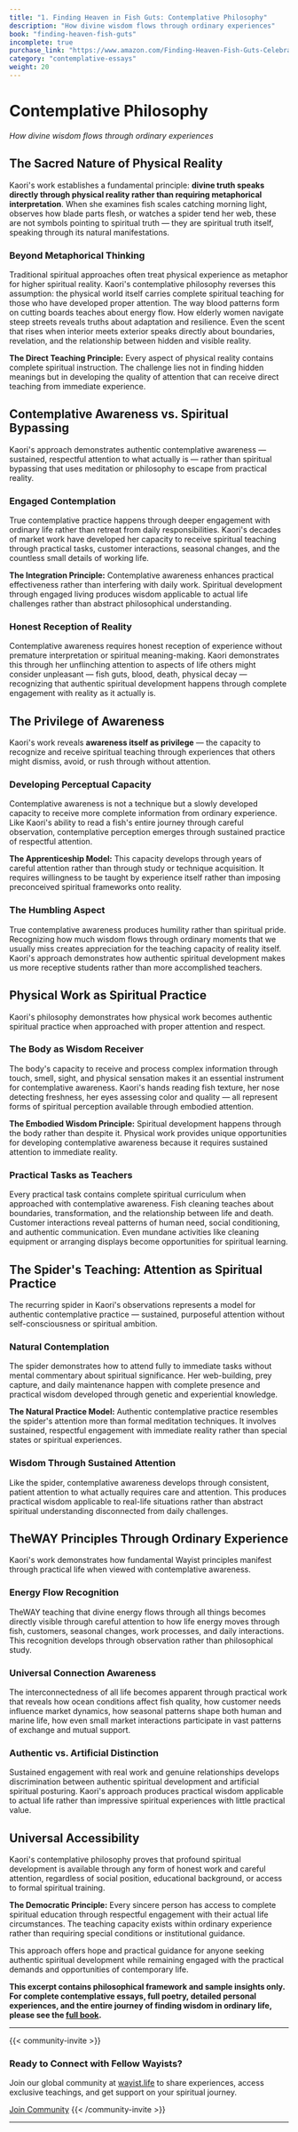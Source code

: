 ```yaml
---
title: "1. Finding Heaven in Fish Guts: Contemplative Philosophy"
description: "How divine wisdom flows through ordinary experiences"
book: "finding-heaven-fish-guts"
incomplete: true
purchase_link: "https://www.amazon.com/Finding-Heaven-Fish-Guts-Celebrating/dp/1998478319/"
category: "contemplative-essays"
weight: 20
---
```


# Contemplative Philosophy
*How divine wisdom flows through ordinary experiences*

## The Sacred Nature of Physical Reality

Kaori's work establishes a fundamental principle: **divine truth speaks directly through physical reality rather than requiring metaphorical interpretation**. When she examines fish scales catching morning light, observes how blade parts flesh, or watches a spider tend her web, these are not symbols pointing to spiritual truth — they are spiritual truth itself, speaking through its natural manifestations.

### Beyond Metaphorical Thinking
Traditional spiritual approaches often treat physical experience as metaphor for higher spiritual reality. Kaori's contemplative philosophy reverses this assumption: the physical world itself carries complete spiritual teaching for those who have developed proper attention. The way blood patterns form on cutting boards teaches about energy flow. How elderly women navigate steep streets reveals truths about adaptation and resilience. Even the scent that rises when interior meets exterior speaks directly about boundaries, revelation, and the relationship between hidden and visible reality.

**The Direct Teaching Principle:** Every aspect of physical reality contains complete spiritual instruction. The challenge lies not in finding hidden meanings but in developing the quality of attention that can receive direct teaching from immediate experience.

## Contemplative Awareness vs. Spiritual Bypassing

Kaori's approach demonstrates authentic contemplative awareness — sustained, respectful attention to what actually is — rather than spiritual bypassing that uses meditation or philosophy to escape from practical reality.

### Engaged Contemplation
True contemplative practice happens through deeper engagement with ordinary life rather than retreat from daily responsibilities. Kaori's decades of market work have developed her capacity to receive spiritual teaching through practical tasks, customer interactions, seasonal changes, and the countless small details of working life.

**The Integration Principle:** Contemplative awareness enhances practical effectiveness rather than interfering with daily work. Spiritual development through engaged living produces wisdom applicable to actual life challenges rather than abstract philosophical understanding.

### Honest Reception of Reality
Contemplative awareness requires honest reception of experience without premature interpretation or spiritual meaning-making. Kaori demonstrates this through her unflinching attention to aspects of life others might consider unpleasant — fish guts, blood, death, physical decay — recognizing that authentic spiritual development happens through complete engagement with reality as it actually is.

## The Privilege of Awareness

Kaori's work reveals **awareness itself as privilege** — the capacity to recognize and receive spiritual teaching through experiences that others might dismiss, avoid, or rush through without attention.

### Developing Perceptual Capacity
Contemplative awareness is not a technique but a slowly developed capacity to receive more complete information from ordinary experience. Like Kaori's ability to read a fish's entire journey through careful observation, contemplative perception emerges through sustained practice of respectful attention.

**The Apprenticeship Model:** This capacity develops through years of careful attention rather than through study or technique acquisition. It requires willingness to be taught by experience itself rather than imposing preconceived spiritual frameworks onto reality.

### The Humbling Aspect
True contemplative awareness produces humility rather than spiritual pride. Recognizing how much wisdom flows through ordinary moments that we usually miss creates appreciation for the teaching capacity of reality itself. Kaori's approach demonstrates how authentic spiritual development makes us more receptive students rather than more accomplished teachers.

## Physical Work as Spiritual Practice

Kaori's philosophy demonstrates how physical work becomes authentic spiritual practice when approached with proper attention and respect.

### The Body as Wisdom Receiver
The body's capacity to receive and process complex information through touch, smell, sight, and physical sensation makes it an essential instrument for contemplative awareness. Kaori's hands reading fish texture, her nose detecting freshness, her eyes assessing color and quality — all represent forms of spiritual perception available through embodied attention.

**The Embodied Wisdom Principle:** Spiritual development happens through the body rather than despite it. Physical work provides unique opportunities for developing contemplative awareness because it requires sustained attention to immediate reality.

### Practical Tasks as Teachers
Every practical task contains complete spiritual curriculum when approached with contemplative awareness. Fish cleaning teaches about boundaries, transformation, and the relationship between life and death. Customer interactions reveal patterns of human need, social conditioning, and authentic communication. Even mundane activities like cleaning equipment or arranging displays become opportunities for spiritual learning.

## The Spider's Teaching: Attention as Spiritual Practice

The recurring spider in Kaori's observations represents a model for authentic contemplative practice — sustained, purposeful attention without self-consciousness or spiritual ambition.

### Natural Contemplation
The spider demonstrates how to attend fully to immediate tasks without mental commentary about spiritual significance. Her web-building, prey capture, and daily maintenance happen with complete presence and practical wisdom developed through genetic and experiential knowledge.

**The Natural Practice Model:** Authentic contemplative practice resembles the spider's attention more than formal meditation techniques. It involves sustained, respectful engagement with immediate reality rather than special states or spiritual experiences.

### Wisdom Through Sustained Attention
Like the spider, contemplative awareness develops through consistent, patient attention to what actually requires care and attention. This produces practical wisdom applicable to real-life situations rather than abstract spiritual understanding disconnected from daily challenges.

## TheWAY Principles Through Ordinary Experience

Kaori's work demonstrates how fundamental Wayist principles manifest through practical life when viewed with contemplative awareness.

### Energy Flow Recognition
TheWAY teaching that divine energy flows through all things becomes directly visible through careful attention to how life energy moves through fish, customers, seasonal changes, work processes, and daily interactions. This recognition develops through observation rather than philosophical study.

### Universal Connection Awareness
The interconnectedness of all life becomes apparent through practical work that reveals how ocean conditions affect fish quality, how customer needs influence market dynamics, how seasonal patterns shape both human and marine life, how even small market interactions participate in vast patterns of exchange and mutual support.

### Authentic vs. Artificial Distinction
Sustained engagement with real work and genuine relationships develops discrimination between authentic spiritual development and artificial spiritual posturing. Kaori's approach produces practical wisdom applicable to actual life rather than impressive spiritual experiences with little practical value.

## Universal Accessibility

Kaori's contemplative philosophy proves that profound spiritual development is available through any form of honest work and careful attention, regardless of social position, educational background, or access to formal spiritual training.

**The Democratic Principle:** Every sincere person has access to complete spiritual education through respectful engagement with their actual life circumstances. The teaching capacity exists within ordinary experience rather than requiring special conditions or institutional guidance.

This approach offers hope and practical guidance for anyone seeking authentic spiritual development while remaining engaged with the practical demands and opportunities of contemporary life.




**This excerpt contains philosophical framework and sample insights only. For complete contemplative essays, full poetry, detailed personal experiences, and the entire journey of finding wisdom in ordinary life, please see the [full book](https://www.amazon.com/Finding-Heaven-Fish-Guts-Celebrating/dp/1998478319/).**

---


{{< community-invite >}}
### Ready to Connect with Fellow Wayists?

Join our global community at [wayist.life](https://wayist.life) to share experiences, access exclusive teachings, and get support on your spiritual journey.

<a href="https://wayist.life" class="cta-button">Join Community</a>
{{< /community-invite >}}


---

